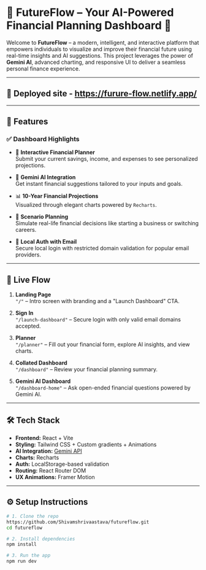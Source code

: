 # 🌟 FutureFlow – Your AI-Powered Financial Planning Dashboard 💸

Welcome to **FutureFlow** – a modern, intelligent, and interactive platform that empowers individuals to visualize and improve their financial future using real-time insights and AI suggestions. This project leverages the power of **Gemini AI**, advanced charting, and responsive UI to deliver a seamless personal finance experience.

---
##  📌 Deployed site - https://furure-flow.netlify.app/
---
## 📌 Features

### ✅ Dashboard Highlights
- 🎯 **Interactive Financial Planner**  
  Submit your current savings, income, and expenses to see personalized projections.

- 🧠 **Gemini AI Integration**  
  Get instant financial suggestions tailored to your inputs and goals.

- 📊 **10-Year Financial Projections**  
  Visualized through elegant charts powered by `Recharts`.

- 🔄 **Scenario Planning**  
  Simulate real-life financial decisions like starting a business or switching careers.

- 🔐 **Local Auth with Email**  
  Secure local login with restricted domain validation for popular email providers.

---

## 🚀 Live Flow

1. **Landing Page**  
   `"/"` – Intro screen with branding and a "Launch Dashboard" CTA.

2. **Sign In**  
   `"/launch-dashboard"` – Secure login with only valid email domains accepted.

3. **Planner**  
   `"/planner"` – Fill out your financial form, explore AI insights, and view charts.

4. **Collated Dashboard**  
   `"/dashboard"` – Review your financial planning summary.

5. **Gemini AI Dashboard**  
   `"/dashboard-home"` – Ask open-ended financial questions powered by Gemini AI.

---

## 🛠️ Tech Stack

- **Frontend:** React + Vite
- **Styling:** Tailwind CSS + Custom gradients + Animations
- **AI Integration:** [Gemini API](https://ai.google.dev/)
- **Charts:** Recharts
- **Auth:** LocalStorage-based validation
- **Routing:** React Router DOM
- **UX Animations:** Framer Motion

---

## ⚙️ Setup Instructions

```bash
# 1. Clone the repo
https://github.com/Shivamshrivaastava/futureflow.git
cd futureflow

# 2. Install dependencies
npm install

# 3. Run the app
npm run dev
